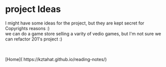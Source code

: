 # project Ideas
I might have some ideas for the project, but they are kept secret for Copyrights reasons :) <br />
we can do a game store selling a varity of vedio games, but I'm not sure we can refactor 201's project :)

<br />
<br />
[Home]( https://kztahat.github.io/reading-notes/)
